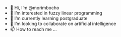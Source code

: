 - 👋 Hi, I’m @morimbocho
- 👀 I’m interested in fuzzy linear programming
- 🌱 I’m currently learning postgraduate
- 💞️ I’m looking to collaborate on artificial intelligence
- 📫 How to reach me ...

<!---
morimbocho/morimbocho is a ✨ special ✨ repository because its `README.md` (this file) appears on your GitHub profile.
You can click the Preview link to take a look at your changes.
--->

